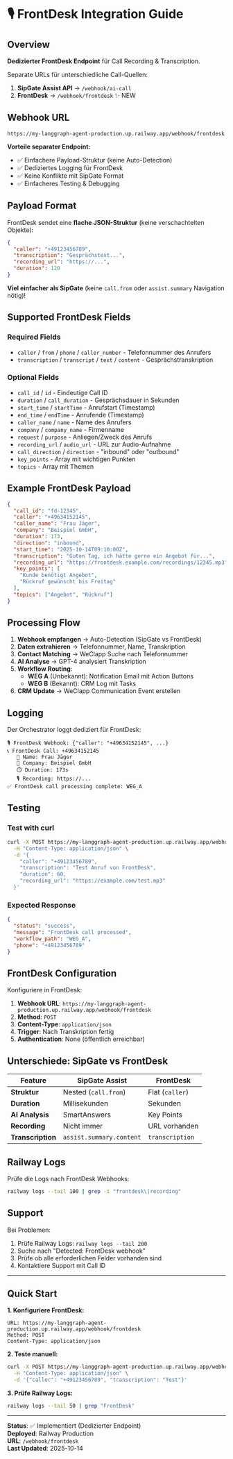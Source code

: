 # 🎙️ FrontDesk Integration Guide

## Overview

**Dedizierter FrontDesk Endpoint** für Call Recording & Transcription.

Separate URLs für unterschiedliche Call-Quellen:
1. **SipGate Assist API** → `/webhook/ai-call`
2. **FrontDesk** → `/webhook/frontdesk` ✨ NEW

## Webhook URL

```
https://my-langgraph-agent-production.up.railway.app/webhook/frontdesk
```

**Vorteile separater Endpoint:**
- ✅ Einfachere Payload-Struktur (keine Auto-Detection)
- ✅ Dediziertes Logging für FrontDesk
- ✅ Keine Konflikte mit SipGate Format
- ✅ Einfacheres Testing & Debugging

## Payload Format

FrontDesk sendet eine **flache JSON-Struktur** (keine verschachtelten Objekte):

```json
{
  "caller": "+49123456789",
  "transcription": "Gesprächstext...",
  "recording_url": "https://...",
  "duration": 120
}
```

**Viel einfacher als SipGate** (keine `call.from` oder `assist.summary` Navigation nötig)!

## Supported FrontDesk Fields

### Required Fields
- `caller` / `from` / `phone` / `caller_number` - Telefonnummer des Anrufers
- `transcription` / `transcript` / `text` / `content` - Gesprächstranskription

### Optional Fields
- `call_id` / `id` - Eindeutige Call ID
- `duration` / `call_duration` - Gesprächsdauer in Sekunden
- `start_time` / `startTime` - Anrufstart (Timestamp)
- `end_time` / `endTime` - Anrufende (Timestamp)
- `caller_name` / `name` - Name des Anrufers
- `company` / `company_name` - Firmenname
- `request` / `purpose` - Anliegen/Zweck des Anrufs
- `recording_url` / `audio_url` - URL zur Audio-Aufnahme
- `call_direction` / `direction` - "inbound" oder "outbound"
- `key_points` - Array mit wichtigen Punkten
- `topics` - Array mit Themen

## Example FrontDesk Payload

```json
{
  "call_id": "fd-12345",
  "caller": "+49634152145",
  "caller_name": "Frau Jäger",
  "company": "Beispiel GmbH",
  "duration": 173,
  "direction": "inbound",
  "start_time": "2025-10-14T09:10:00Z",
  "transcription": "Guten Tag, ich hätte gerne ein Angebot für...",
  "recording_url": "https://frontdesk.example.com/recordings/12345.mp3",
  "key_points": [
    "Kunde benötigt Angebot",
    "Rückruf gewünscht bis Freitag"
  ],
  "topics": ["Angebot", "Rückruf"]
}
```

## Processing Flow

1. **Webhook empfangen** → Auto-Detection (SipGate vs FrontDesk)
2. **Daten extrahieren** → Telefonnummer, Name, Transkription
3. **Contact Matching** → WeClapp Suche nach Telefonnummer
4. **AI Analyse** → GPT-4 analysiert Transkription
5. **Workflow Routing**:
   - **WEG A** (Unbekannt): Notification Email mit Action Buttons
   - **WEG B** (Bekannt): CRM Log mit Tasks
6. **CRM Update** → WeClapp Communication Event erstellen

## Logging

Der Orchestrator loggt dediziert für FrontDesk:

```
🎙️ FrontDesk Webhook: {"caller": "+49634152145", ...}
📞 FrontDesk Call: +49634152145
   📛 Name: Frau Jäger
   🏢 Company: Beispiel GmbH
   ⏱️ Duration: 173s
   🎙️ Recording: https://...
✅ FrontDesk call processing complete: WEG_A
```

## Testing

### Test with curl
```bash
curl -X POST https://my-langgraph-agent-production.up.railway.app/webhook/frontdesk \
  -H "Content-Type: application/json" \
  -d '{
    "caller": "+49123456789",
    "transcription": "Test Anruf von FrontDesk",
    "duration": 60,
    "recording_url": "https://example.com/test.mp3"
  }'
```

### Expected Response
```json
{
  "status": "success",
  "message": "FrontDesk call processed",
  "workflow_path": "WEG_A",
  "phone": "+49123456789"
}
```

## FrontDesk Configuration

Konfiguriere in FrontDesk:

1. **Webhook URL**: `https://my-langgraph-agent-production.up.railway.app/webhook/frontdesk`
2. **Method**: `POST`
3. **Content-Type**: `application/json`
4. **Trigger**: Nach Transkription fertig
5. **Authentication**: None (öffentlich erreichbar)

## Unterschiede: SipGate vs FrontDesk

| Feature | SipGate Assist | FrontDesk |
|---------|---------------|-----------|
| **Struktur** | Nested (`call.from`) | Flat (`caller`) |
| **Duration** | Millisekunden | Sekunden |
| **AI Analysis** | SmartAnswers | Key Points |
| **Recording** | Nicht immer | URL vorhanden |
| **Transcription** | `assist.summary.content` | `transcription` |

## Railway Logs

Prüfe die Logs nach FrontDesk Webhooks:

```bash
railway logs --tail 100 | grep -i "frontdesk\|recording"
```

## Support

Bei Problemen:
1. Prüfe Railway Logs: `railway logs --tail 200`
2. Suche nach "Detected: FrontDesk webhook"
3. Prüfe ob alle erforderlichen Felder vorhanden sind
4. Kontaktiere Support mit Call ID

---

## Quick Start

**1. Konfiguriere FrontDesk:**
```
URL: https://my-langgraph-agent-production.up.railway.app/webhook/frontdesk
Method: POST
Content-Type: application/json
```

**2. Teste manuell:**
```bash
curl -X POST https://my-langgraph-agent-production.up.railway.app/webhook/frontdesk \
  -H "Content-Type: application/json" \
  -d '{"caller": "+49123456789", "transcription": "Test"}'
```

**3. Prüfe Railway Logs:**
```bash
railway logs --tail 50 | grep "FrontDesk"
```

---

**Status**: ✅ Implementiert (Dedizierter Endpoint)  
**Deployed**: Railway Production  
**URL**: `/webhook/frontdesk`  
**Last Updated**: 2025-10-14

